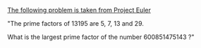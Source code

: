 [The following problem is taken from Project Euler](https://projecteuler.net/problem=3)

"The prime factors of 13195 are 5, 7, 13 and 29.

What is the largest prime factor of the number 600851475143 ?"
